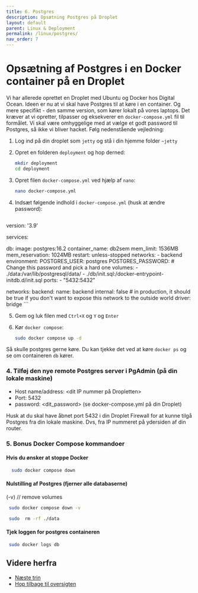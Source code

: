 ```yaml
---
title: 6. Postgres
description: Opsætning Postgres på Droplet
layout: default
parent: Linux & Deployment
permalink: /linux/postgres/
nav_order: 7
---
```

# Opsætning af Postgres i en Docker container på en Droplet

Vi har allerede oprettet en Droplet med Ubuntu og Docker hos Digital Ocean. Ideen er nu
at vi skal have Postgres til at køre i en container. Og mere specifikt - den samme version,
som kører lokalt på vores laptops. Det kræver at vi opretter, tilpasser og eksekverer en `docker-compose.yml` fil til formålet. Vi skal være omhyggelige med at vælge et godt password til Postgres, så ikke vi bliver hacket. Følg nedenstående vejledning:

1. Log ind på din droplet som `jetty` og stå i din hjemme folder `~jetty`
2. Opret en folderen `deployment` og hop derned:

    ```bash
    mkdir deployment
    cd deployment
    ```

3. Opret filen `docker-compose.yml` ved hjælp af `nano`:

    ```bash
    nano docker-compose.yml
    ```

4. Indsæt følgende indhold i `docker-compose.yml` (husk at ændre password):

    ```yaml
version: '3.9'

services:

  db:
    image: postgres:16.2
    container_name: db2sem
    mem_limit: 1536MB
    mem_reservation: 1024MB
    restart: unless-stopped
    networks:
      - backend
    environment:
      POSTGRES_USER: postgres
      POSTGRES_PASSWORD: <KODEORD> # Change this password and pick a hard one
    volumes:
      - ./data:/var/lib/postgresql/data/
      - ./db/init.sql:/docker-entrypoint-initdb.d/init.sql
    ports:
      - "5432:5432"

networks:
  backend:
    name: backend
    internal: false # in production, it should be true if you don't want to expose this network to the outside world
    driver: bridge
    ```

5. Gem og luk filen med `Ctrl+X` og `Y` og `Enter`

6. Kør `docker compose`:

    ```bash
    sudo docker compose up -d
    ```

Så skulle postgres gerne køre. Du kan tjekke det ved at køre `docker ps` og se om containeren `db` kører.

### 4. Tilføj den nye remote Postgres server i PgAdmin (på din lokale maskine)

- Host name/address: <dit IP nummer på Dropletten>
- Port: 5432
- password: <dit_password> (se docker-compose.yml på din Droplet)

Husk at du skal have åbnet port 5432 i din Droplet Firewall for at kunne tilgå Postgres fra din lokale maskine. Dvs, fra IP nummeret på ydersiden af din router.

### 5. Bonus Docker Compose kommandoer

#### Hvis du ønsker at stoppe Docker

```bash
  sudo docker compose down
```

#### Nulstilling af Postgres (fjerner alle databaserne)

(-v) // remove volumes

```bash
 sudo docker compose down -v 
```

```bash
 sudo  rm -rf ./data
```

#### Tjek loggen for postgres containeren

```bash
 sudo docker logs db
```

## Videre herfra

- [Næste trin](./snapshot.md)
- [Hop tilbage til oversigten](./README.md)
